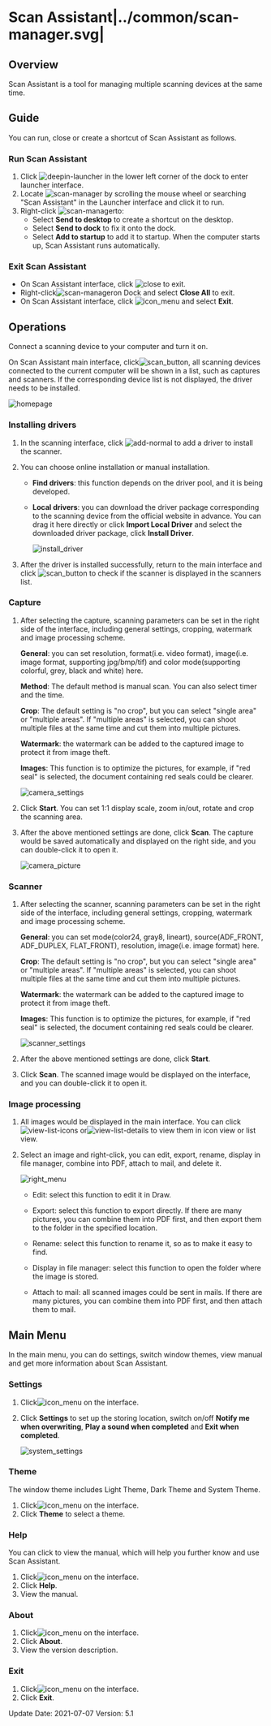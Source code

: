 # Scan Assistant|../common/scan-manager.svg|

## Overview 

Scan Assistant is a tool for managing multiple scanning devices at the same time. 

## Guide

You can run, close or create a shortcut of Scan Assistant as follows.

### Run Scan Assistant

1. Click   ![deepin-launcher](icon/deepin-launcher.svg) in the lower left corner of the dock to enter launcher interface.
2. Locate ![scan-manager](icon/scan-manager.svg) by scrolling the mouse wheel or searching "Scan Assistant" in the Launcher interface and click it to run. 
3. Right-click ![scan-manager](icon/scan-manager.svg)to:
   - Select **Send to desktop** to create a shortcut on the desktop.
   - Select **Send to dock** to fix it onto the dock.
   - Select **Add to startup** to add it to startup. When the computer starts up, Scan Assistant runs automatically.

### Exit Scan Assistant

- On Scan Assistant interface, click ![close](icon/close.svg) to exit.
- Right-click![scan-manager](icon/scan-manager.svg)on Dock and select  **Close All** to exit.
- On Scan Assistant interface, click  ![icon_menu](icon/icon_menu.svg) and select  **Exit**.

## Operations

Connect a scanning device to your computer and turn it on. 

On Scan Assistant main interface, click![scan_button](jpg/scan_button.png), all scanning devices connected to the current computer will be shown in a list, such as captures and scanners. If the corresponding device list is not displayed, the driver needs to be installed.

![homepage](jpg/homepage.png)

### Installing drivers

1. In the scanning interface, click ![add-normal](icon/add-normal.svg) to add a driver to install the scanner. 

2. You can choose online installation or manual installation.

   - **Find drivers**: this function depends on the driver pool, and it is being developed.

   - **Local drivers**: you can download the driver package corresponding to the scanning device from the official website in advance. You can drag it here directly or click **Import Local Driver** and select the downloaded driver package, click **Install Driver**. 

     ![install_driver](jpg/install_driver.png)

3. After the driver is installed successfully, return to the main interface and click ![scan_button](jpg/scan_button.png) to check if the scanner is displayed in the scanners list. 


### Capture

1. After selecting the capture, scanning parameters can be set in the right side of the interface, including general settings, cropping, watermark and image processing scheme.

   **General**: you can set resolution, format(i.e. video format), image(i.e. image format, supporting jpg/bmp/tif) and color mode(supporting colorful, grey, black and white) here.

   **Method**: The default method is manual scan. You can also select timer and the time.

   **Crop**: The default setting is "no crop", but you can select "single area" or "multiple areas". If "multiple areas" is selected, you can shoot multiple files at the same time and cut them into multiple pictures.

   **Watermark**: the watermark can be added to the captured image to protect it from image theft.

   **Images**: This function is to optimize the pictures, for example, if "red seal" is selected, the document containing red seals could be clearer.

   ![camera_settings](jpg/camera_settings.png)

2. Click **Start**. You can set 1:1 display scale, zoom in/out, rotate and crop the scanning area.

3. After the above mentioned settings are done, click **Scan**. The capture would be saved automatically and displayed on the right side, and you can double-click it to open it.

   ![camera_picture](jpg/camera_picture.png)

### Scanner

1. After selecting the scanner, scanning parameters can be set in the right side of the interface, including general settings, cropping, watermark and image processing scheme.

   **General**: you can set mode(color24, gray8, lineart), source(ADF_FRONT, ADF_DUPLEX, FLAT_FRONT), resolution, image(i.e. image format) here.

   **Crop**: The default setting is "no crop", but you can select "single area" or "multiple areas". If "multiple areas" is selected, you can shoot multiple files at the same time and cut them into multiple pictures.

   **Watermark**: the watermark can be added to the captured image to protect it from image theft.

   **Images**: This function is to optimize the pictures, for example, if "red seal" is selected, the document containing red seals could be clearer.

   

   ![scanner_settings](jpg/scanner_settings.png)

2. After the above mentioned settings are done, click **Start**. 

3. Click **Scan**. The scanned image would be displayed on the interface, and you can double-click it to open it.

### Image processing

1. All images would be displayed in the main interface. You can click ![view-list-icons](icon/view-list-icons.svg) or![view-list-details](icon/view-list-details.svg) to view them in icon view or list view.

2. Select an image and right-click, you can edit, export, rename, display in file manager, combine into PDF, attach to mail, and delete it.

   ![right_menu](jpg/right_menu.png)

   - Edit: select this function to edit it in Draw. 

   - Export: select this function to export directly. If there are many pictures, you can combine them into PDF first, and then export them to the folder in the specified location.
   - Rename: select this function to rename it, so as to make it easy to find. 
   - Display in file manager: select this function to open the folder where the image is stored.
   - Attach to mail: all scanned images could be sent in mails. If there are many pictures, you can combine them into PDF first, and then attach them to mail.

## Main Menu

In the main menu, you can do settings, switch window themes, view manual and get more information about Scan Assistant.

### Settings

1. Click![icon_menu](icon/icon_menu.svg) on the interface.

2. Click **Settings** to set up the storing location, switch on/off **Notify me when overwriting**, **Play a sound when completed** and **Exit when completed**. 

   ![system_settings](jpg/system_settings.png)

### Theme

The window theme includes Light Theme, Dark Theme and System Theme.

1.   Click![icon_menu](icon/icon_menu.svg) on the interface.
2.   Click **Theme** to select a theme.

### Help

You can click to view the manual, which will help you further know and use Scan Assistant.

1. Click![icon_menu](icon/icon_menu.svg) on the interface.
2. Click **Help**.
3. View the manual.

### About

1. Click![icon_menu](icon/icon_menu.svg) on the interface.
2. Click **About**.
3. View the version description.

### Exit

1. Click![icon_menu](icon/icon_menu.svg) on the interface.
2. Click **Exit**.
<div class="version-info"><span>Update Date: 2021-07-07</span><span> Version: 5.1</span></div>